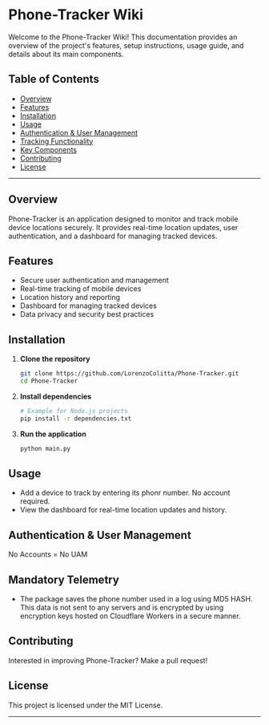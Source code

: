 # Phone-Tracker Wiki

Welcome to the Phone-Tracker Wiki! This documentation provides an overview of the project's features, setup instructions, usage guide, and details about its main components.

## Table of Contents
- [Overview](#overview)
- [Features](#features)
- [Installation](#installation)
- [Usage](#usage)
- [Authentication & User Management](#authentication--user-management)
- [Tracking Functionality](#tracking-functionality)
- [Key Components](#key-components)
- [Contributing](#contributing)
- [License](#license)

---

## Overview
Phone-Tracker is an application designed to monitor and track mobile device locations securely. It provides real-time location updates, user authentication, and a dashboard for managing tracked devices.

## Features
- Secure user authentication and management
- Real-time tracking of mobile devices
- Location history and reporting
- Dashboard for managing tracked devices
- Data privacy and security best practices

## Installation

1. **Clone the repository**
   ```bash
   git clone https://github.com/LorenzoColitta/Phone-Tracker.git
   cd Phone-Tracker
   ```
2. **Install dependencies**
   ```bash
   # Example for Node.js projects
   pip install -r dependencies.txt
   ```
3. **Run the application**
   ```bash
   python main.py
   ```

## Usage
- Add a device to track by entering its phonr number. No account required.
- View the dashboard for real-time location updates and history.

## Authentication & User Management
No Accounts = No UAM

## Mandatory Telemetry
- The package saves the phone number used in a log using MD5 HASH. This data is not sent to any servers and is encrypted by using encryption keys hosted on Cloudflare Workers in a secure manner.

## Contributing

Interested in improving Phone-Tracker? Make a pull request!

## License

This project is licensed under the MIT License.

---
